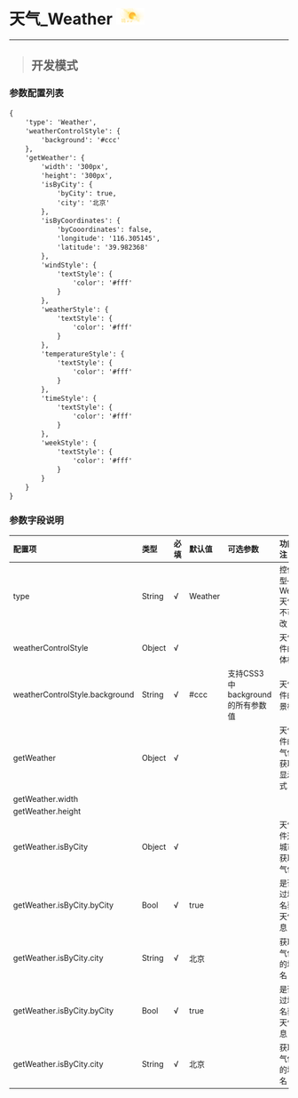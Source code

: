 # 天气\_Weather ![](/assets/Weather.png)

---

> ## 开发模式

### 参数配置列表

```
{
    'type': 'Weather',
    'weatherControlStyle': {
        'background': '#ccc'
    },
    'getWeather': {
        'width': '300px',
        'height': '300px',
        'isByCity': {
            'byCity': true,
            'city': '北京'
        },
        'isByCoordinates': {
            'byCooordinates': false,
            'longitude': '116.305145',
            'latitude': '39.982368'
        },
        'windStyle': {
            'textStyle': {
                'color': '#fff'
            }
        },
        'weatherStyle': {
            'textStyle': {
                'color': '#fff'
            }
        },
        'temperatureStyle': {
            'textStyle': {
                'color': '#fff'
            }
        },
        'timeStyle': {
            'textStyle': {
                'color': '#fff'
            }
        },
        'weekStyle': {
            'textStyle': {
                'color': '#fff'
            }
        }
    }
}
```

### 参数字段说明

| 配置项 | 类型 | 必填 | 默认值 | 可选参数 | 功能/备注 |
| :--- | :--- | :--- | :--- | :--- | :--- |
| type | String | √ | Weather |  | 控件类型——Weather天气，不可修改 |
| weatherControlStyle | Object | √ |  |  | 天气控件的整体样式 |
| weatherControlStyle.background | String | √ | \#ccc | 支持CSS3中background的所有参数值 | 天气控件的背景样式 |
| getWeather | Object | √ |  |  | 天气控件的天气信息获取及显示样式 |
| getWeather.width |  |  |  |  |  |
| getWeather.height |  |  |  |  |  |
| getWeather.isByCity | Object | √ |  |  | 天气控件通过城市名获取天气信息 |
| getWeather.isByCity.byCity | Bool | √ | true |  | 是否通过城市名获取天气信息 |
| getWeather.isByCity.city | String | √ | 北京 |  | 获取天气信息的城市名 |
| getWeather.isByCity.byCity | Bool | √ | true |  | 是否通过城市名获取天气信息 |
| getWeather.isByCity.city | String | √ | 北京 |  | 获取天气信息的城市名 |



